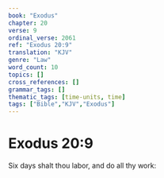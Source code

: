 ```yaml
---
book: "Exodus"
chapter: 20
verse: 9
ordinal_verse: 2061
ref: "Exodus 20:9"
translation: "KJV"
genre: "Law"
word_count: 10
topics: []
cross_references: []
grammar_tags: []
thematic_tags: [time-units, time]
tags: ["Bible","KJV","Exodus"]
---
```


# Exodus 20:9

Six days shalt thou labor, and do all thy work:
